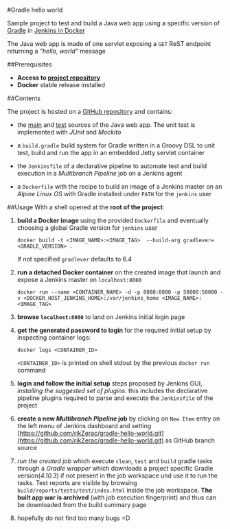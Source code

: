 #Gradle hello world

Sample project to test and build a Java web app using a specific version of [Gradle](https://guides.gradle.org/building-java-web-applications/) 
in [Jenkins in Docker](https://github.com/jenkinsci/docker/blob/master/README.md)

The Java web app is made of one servlet exposing a `GET` ReST endpoint returning a *"hello, world"* message

##Prerequisites

- **Access to [project repository](https://github.com/rikZerac/gradle-hello-world)** 
- **Docker** stable release installed

##Contents

The project is hosted on a [GitHub repository](https://github.com/rikZerac/gradle-hello-world) and contains:

- the [main](https://github.com/rikZerac/gradle-hello-world/tree/master/src/main/java/org/gradle/examples/web) 
and [test](https://github.com/rikZerac/gradle-hello-world/tree/master/src/test/java/org/gradle/examples/web) sources of the Java web app.
The unit test is implemented with *JUnit* and *Mockito*

- a `build.gradle` build system for Gradle written in a Groovy DSL to unit test, build and run the app in an embedded Jetty servlet container

- the `Jenkinsfile` of a declarative pipeline
to automate test and build execution in a *Multibranch Pipeline* job on a Jenkins agent

- a `Dockerfile` with the recipe to build an image of a Jenkins master on an *Alpine Linux OS* with Gradle installed under `PATH` for the `jenkins` user

##Usage
With a shell opened at the **root of the project**:

1. **build a Docker image** using the provided `Dockerfile` and eventually choosing a global Gradle version for `jenkins` user

    ```docker build -t <IMAGE_NAME>:<IMAGE_TAG>  --build-arg gradlever=<GRADLE_VERSION> .```

    If not specified `gradlever` defaults to 6.4

2. **run a detached Docker container** on the created image that launch and expose a Jenkins master on `localhost:8080`

     ```docker run --name <CONTAINER_NAME> -d -p 8080:8080 -p 50000:50000 -v <DOCKER_HOST_JENKINS_HOME>:/var/jenkins_home <IMAGE_NAME>:<IMAGE_TAG>```
     
3. **browse `localhost:8080`** to land on Jenkins initial login page
 
4. **get the generated password to login** for the required initial setup by inspecting container logs:

    ```docker logs <CONTAINER_ID>```

    `<CONTAINER_ID>` is printed on shell stdout by the previous `docker run` command

5. **login and follow the initial setup** steps proposed by Jenkins GUI, *installing the suggested set of plugins*. this includes the declarative pipeline 
plugins required to parse and execute the `Jenkinsfile` of the project

6. **create a new *Multibranch Pipeline* job** by clicking on `New Item` entry on the left menu of Jenkins dashboard and setting 
[https://github.com/rikZerac/gradle-hello-world.git](https://github.com/rikZerac/gradle-hello-world.git) as GitHub branch source

7. *run the created job* which execute `clean`, `test` and `build` gradle tasks through a *Gradle wrapper* which downloads a project specific Gradle
    version(*4.10.3*) if not present in the job workspace und use it to run the tasks. Test reports are visible by browsing
    `build/reports/tests/test/index.html` inside the job workspace. **The built app war is archived** (with job execution fingerprint) and thus can be downloaded 
    from the build summary page  
 
8. hopefully do not find too many bugs =D